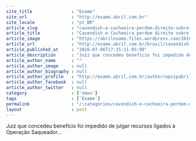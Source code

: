 ```yaml
---
site_title               : "Exame"
site_url                 : "http://exame.abril.com.br"
site_locale              : "pt_BR"
article_slug             : "cavendish-e-cachoeira-perdem-direito-sobre-prisao-domiciliar"
article_title            : "Cavendish e Cachoeira perdem direito sobre prisão domiciliar"
article_image            : "https://abrilexame.files.wordpress.com/2016/09/size_960_16_9_carlinhos-cachoeira-47.jpg?quality=70&strip=all&w=960"
article_url              : "http://exame.abril.com.br/brasil/cavendish-e-cachoeira-perdem-direito-sobre-prisao-domiciliar/"
article_published_at     : "2016-07-06T17:15:11-03:00"
article_description      : "Juiz que concedeu benefício foi impedido de julgar recursos ligados à Operação Saqueador..."
article_author_name      : ""
article_author_image     : null
article_author_biography : null
article_author_profile   : "http://exame.abril.com.br/author/wpvipabril/"
article_author_facebook  : null
article_author_twitter   : null
category                 : ['news']
tags                     : ['Exame']
permalink                : "/:categories/cavendish-e-cachoeira-perdem-direito-sobre-prisao-domiciliar/"
layout                   : post
---
```


Juiz que concedeu benefício foi impedido de julgar recursos ligados à Operação Saqueador...
